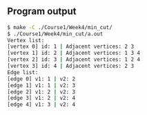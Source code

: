 <!-- gh-action-output -->
## Program output
```bash
$ make -C ./Course1/Week4/min_cut/
$ ./Course1/Week4/min_cut/a.out 
Vertex list:
[vertex 0] id: 1 | Adjacent vertices: 2 3 
[vertex 1] id: 2 | Adjacent vertices: 1 3 4 
[vertex 2] id: 3 | Adjacent vertices: 1 2 4 
[vertex 3] id: 4 | Adjacent vertices: 2 3 
Edge list:
[edge 0] v1: 1 | v2: 2
[edge 1] v1: 1 | v2: 3
[edge 2] v1: 2 | v2: 3
[edge 3] v1: 2 | v2: 4
[edge 4] v1: 3 | v2: 4
```
<!-- gh-action-output end -->
